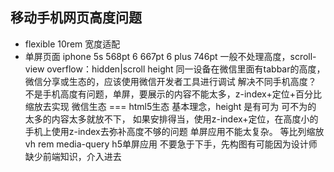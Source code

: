 ## 移动手机网页高度问题
- flexible 10rem 宽度适配
- 单屏页面
iphone 5s 568pt
6 667pt
6 plus 746pt
一般不处理高度，scroll-view  overflow：hidden|scroll 
height 同一设备在微信里面有tabbar的高度，微信分享或生态的，应该使用微信开发者工具进行调试
解决不同手机高度？
不是手机高度有问题，单屏，要展示的内容不能太多，z-index+定位+百分比缩放去实现
微信生态 === html5生态
基本理念，height 是有可为 可不为的 太多的内容太多就放不下， 如果安排得当，使用z-index+定位，在高度小的手机上使用z-index去弥补高度不够的问题
单屏应用不能太复杂。
等比列缩放 vh rem media-query
h5单屏应用 不要急于下手，先构图有可能因为设计师缺少前端知识，介入进去
